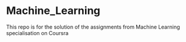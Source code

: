 # Machine_Learning

This repo is for the solution of the assignments from Machine Learning specialisation on Coursra
